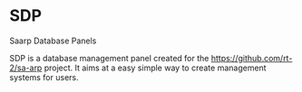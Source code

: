 # SDP
Saarp Database Panels


SDP is a database management panel created for the https://github.com/rt-2/sa-arp project.
It aims at a easy simple way to create management systems for users.
